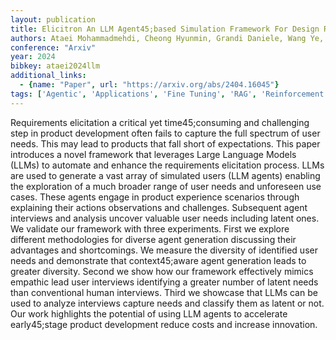```yaml
---
layout: publication
title: Elicitron An LLM Agent45;based Simulation Framework For Design Requirements Elicitation
authors: Ataei Mohammadmehdi, Cheong Hyunmin, Grandi Daniele, Wang Ye, Morris Nigel, Tessier Alexander
conference: "Arxiv"
year: 2024
bibkey: ataei2024llm
additional_links:
  - {name: "Paper", url: "https://arxiv.org/abs/2404.16045"}
tags: ['Agentic', 'Applications', 'Fine Tuning', 'RAG', 'Reinforcement Learning', 'Tools']
---
```

Requirements elicitation a critical yet time45;consuming and challenging step in product development often fails to capture the full spectrum of user needs. This may lead to products that fall short of expectations. This paper introduces a novel framework that leverages Large Language Models (LLMs) to automate and enhance the requirements elicitation process. LLMs are used to generate a vast array of simulated users (LLM agents) enabling the exploration of a much broader range of user needs and unforeseen use cases. These agents engage in product experience scenarios through explaining their actions observations and challenges. Subsequent agent interviews and analysis uncover valuable user needs including latent ones. We validate our framework with three experiments. First we explore different methodologies for diverse agent generation discussing their advantages and shortcomings. We measure the diversity of identified user needs and demonstrate that context45;aware agent generation leads to greater diversity. Second we show how our framework effectively mimics empathic lead user interviews identifying a greater number of latent needs than conventional human interviews. Third we showcase that LLMs can be used to analyze interviews capture needs and classify them as latent or not. Our work highlights the potential of using LLM agents to accelerate early45;stage product development reduce costs and increase innovation.
